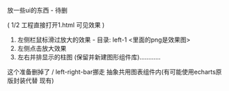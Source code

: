 放一些ui的东西 - 待删

( 1/2 工程直接打开1.html 可见效果 )

1. 左侧栏鼠标滑过放大的效果 - 目录: left-1 <里面的png是效果图>
2. 左侧点击放大效果
3. 左右并排显示的柱图 (保留并新建图形组件库)............

这个准备删掉了 / left-right-bar挪走 抽象共用图表组件内(有可能使用echarts原版封装代替 现有)
